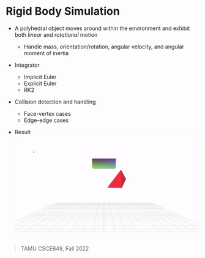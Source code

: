 # Rigid Body Simulation
- A polyhedral object moves around within the environment and exhibit both *linear* and *rotational* motion
  - Handle mass, orientation/rotation, angular velocity, and angular moment of inertia

- Integrator
  - Implicit Euler
  - Explicit Euler
  - RK2

- Collision detection and handling
  - Face-vertex cases
  - Edge-edge cases

- Result 
  ![](figure/rigid-body-rk2.gif)
  
> TAMU CSCE649, Fall 2022
